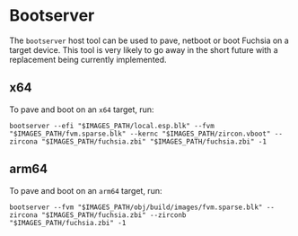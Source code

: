 # Bootserver

The `bootserver` host tool can be used to pave, netboot or boot Fuchsia on a
target device. This tool is very likely to go away in the short future with
a replacement being currently implemented.

## x64

To pave and boot on an `x64` target, run:

```
bootserver --efi "$IMAGES_PATH/local.esp.blk" --fvm "$IMAGES_PATH/fvm.sparse.blk" --kernc "$IMAGES_PATH/zircon.vboot" --zircona "$IMAGES_PATH/fuchsia.zbi" "$IMAGES_PATH/fuchsia.zbi" -1
```

## arm64

To pave and boot on an `arm64` target, run:

```
bootserver --fvm "$IMAGES_PATH/obj/build/images/fvm.sparse.blk" --zircona "$IMAGES_PATH/fuchsia.zbi" --zirconb "$IMAGES_PATH/fuchsia.zbi" -1
```
